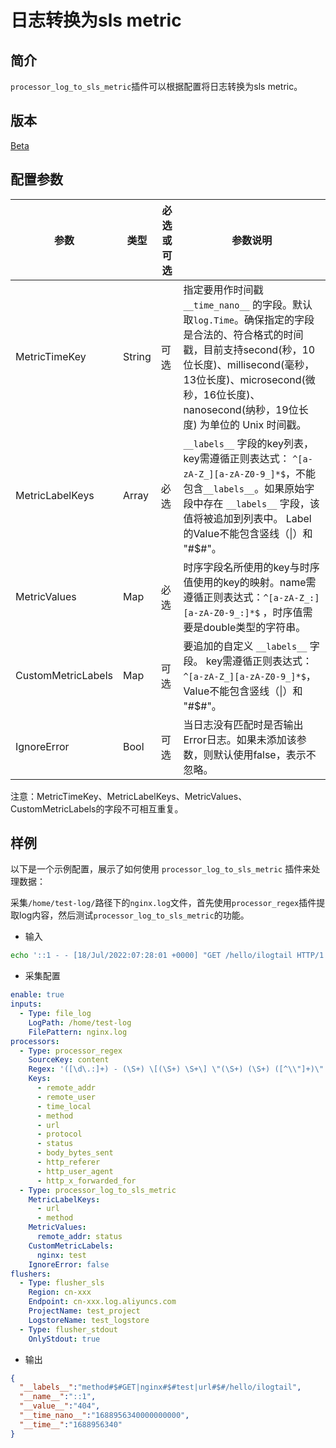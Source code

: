 # 日志转换为sls metric

## 简介

`processor_log_to_sls_metric`插件可以根据配置将日志转换为sls metric。

## 版本

[Beta](../stability-level.md)

## 配置参数

| 参数                 | 类型     | 必选或可选 | 参数说明                                                                                                                                                                |
|--------------------|--------|-------|---------------------------------------------------------------------------------------------------------------------------------------------------------------------|
| MetricTimeKey      | String | 可选    | 指定要用作时间戳 `__time_nano__` 的字段。默认取`log.Time`。确保指定的字段是合法的、符合格式的时间戳，目前支持second(秒，10位长度)、millisecond(毫秒，13位长度)、microsecond(微秒，16位长度)、nanosecond(纳秒，19位长度) 为单位的 Unix 时间戳。 |
| MetricLabelKeys    | Array  | 必选    | `__labels__` 字段的key列表，key需遵循正则表达式： `^[a-zA-Z_][a-zA-Z0-9_]*$`，不能包含`__labels__`。如果原始字段中存在 `__labels__` 字段，该值将被追加到列表中。 Label的Value不能包含竖线（\|）和 "#$#"。                  |
| MetricValues       | Map    | 必选    | 时序字段名所使用的key与时序值使用的key的映射。name需遵循正则表达式：`^[a-zA-Z_:][a-zA-Z0-9_:]*$` ，时序值需要是double类型的字符串。                                                                            |
| CustomMetricLabels | Map    | 可选    | 要追加的自定义 `__labels__` 字段。 key需遵循正则表达式： `^[a-zA-Z_][a-zA-Z0-9_]*$`，Value不能包含竖线（\|）和 "#$#"。                                                                            |
| IgnoreError        | Bool   | 可选    | 当日志没有匹配时是否输出Error日志。如果未添加该参数，则默认使用false，表示不忽略。                                                                                                                      |

注意：MetricTimeKey、MetricLabelKeys、MetricValues、CustomMetricLabels的字段不可相互重复。

## 样例

以下是一个示例配置，展示了如何使用 `processor_log_to_sls_metric` 插件来处理数据：

采集`/home/test-log/`路径下的`nginx.log`文件，首先使用`processor_regex`插件提取log内容，然后测试`processor_log_to_sls_metric`的功能。

* 输入

```bash
echo '::1 - - [18/Jul/2022:07:28:01 +0000] "GET /hello/ilogtail HTTP/1.1" 404 153 "-" "curl/7.74.0" "-"' >> /home/test-log/nginx.log
```

* 采集配置

```yaml
enable: true
inputs:
  - Type: file_log
    LogPath: /home/test-log
    FilePattern: nginx.log
processors:
  - Type: processor_regex
    SourceKey: content
    Regex: '([\d\.:]+) - (\S+) \[(\S+) \S+\] \"(\S+) (\S+) ([^\\"]+)\" (\d+) (\d+) \"([^\\"]*)\" \"([^\\"]*)\" \"([^\\"]*)\"'
    Keys:
      - remote_addr
      - remote_user
      - time_local
      - method
      - url
      - protocol
      - status
      - body_bytes_sent
      - http_referer
      - http_user_agent
      - http_x_forwarded_for
  - Type: processor_log_to_sls_metric
    MetricLabelKeys:
      - url
      - method
    MetricValues:
      remote_addr: status
    CustomMetricLabels:
      nginx: test
    IgnoreError: false
flushers:
  - Type: flusher_sls
    Region: cn-xxx
    Endpoint: cn-xxx.log.aliyuncs.com
    ProjectName: test_project
    LogstoreName: test_logstore
  - Type: flusher_stdout
    OnlyStdout: true
```

* 输出

```json
{
  "__labels__":"method#$#GET|nginx#$#test|url#$#/hello/ilogtail",
  "__name__":"::1",
  "__value__":"404",
  "__time_nano__":"1688956340000000000",
  "__time__":"1688956340"
}
```
